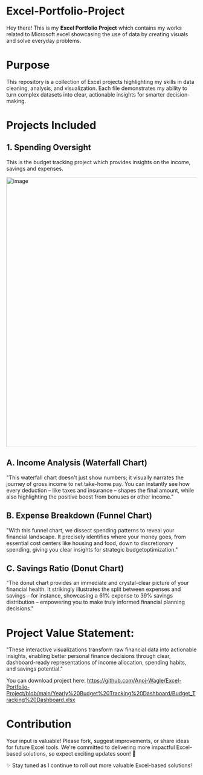 # Excel-Portfolio-Project
Hey there! This is my **Excel Portfolio Project** which contains my works related to Microsoft excel showcasing the use of data by creating visuals and solve everyday problems.

# Purpose
This repository is a collection of Excel projects highlighting my skills in data cleaning, analysis, and visualization. Each file demonstrates my ability to turn complex datasets into clear, actionable insights for smarter decision-making.

# Projects Included
## 1. Spending Oversight
This is the budget tracking project which provides insights on the income, savings and expenses.

<img width="1443" height="716" alt="image" src="https://github.com/user-attachments/assets/c410233b-b275-4be2-9983-51e4194b63a6" />

## A. Income Analysis (Waterfall Chart)
"This waterfall chart doesn't just show numbers; it visually narrates the journey of gross income to net take-home pay. You can instantly see how every deduction – like taxes and insurance – shapes the final amount, while also highlighting the positive boost from bonuses or other income."

## B. Expense Breakdown (Funnel Chart)
"With this funnel chart, we dissect spending patterns to reveal your financial landscape. It precisely identifies where your money goes, from essential cost centers like housing and food, down to discretionary spending, giving you clear insights for strategic budgetoptimization."

## C. Savings Ratio (Donut Chart)
"The donut chart provides an immediate and crystal-clear picture of your financial health. It strikingly illustrates the split between expenses and savings – for instance, showcasing a 61% expense to 39% savings distribution – empowering you to make truly informed financial planning decisions."

# Project Value Statement:
"These interactive visualizations transform raw financial data into actionable insights, enabling better personal finance decisions through clear, dashboard-ready representations of income allocation, spending habits, and savings potential."

You can download project here: https://github.com/Anoj-Wagle/Excel-Portfolio-Project/blob/main/Yearly%20Budget%20Tracking%20Dashboard/Budget_Tracking%20Dashboard.xlsx

# Contribution
Your input is valuable! Please fork, suggest improvements, or share ideas for future Excel tools. We're committed to delivering more impactful Excel-based solutions, so expect exciting updates soon! 🚀

✨ Stay tuned as I continue to roll out more valuable Excel-based solutions!





